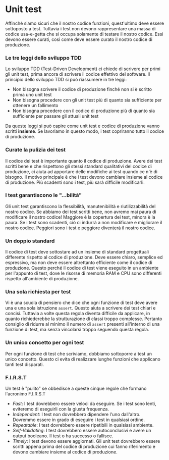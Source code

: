 # Unit test

Affinché siamo sicuri che il nostro codice funzioni, quest'ultimo deve essere sottoposto a test. Tuttavia i test non devono rappresentare una massa di codice usa-e-getta che si occupa solamente di testare il nostro codice. Essi devono essere curati, così come deve essere curato il nostro codice di produzione.

### Le tre leggi dello sviluppo TDD

Lo sviluppo TDD \(Test-Driven Development\) ci chiede di scrivere per primi gli unit test, prima ancora di scrivere il codice effettivo del software. Il principio dello sviluppo TDD si può riassumere in tre leggi:

* Non bisogna scrivere il codice di produzione finché non si è scritto prima uno unit test
* Non bisogna procedere con gli unit test più di quanto sia sufficiente per ottenere un fallimento
* Non bisogna procedere con il codice di produzione più di quanto sia sufficiente per passare gli attuali unit test

Da queste leggi si può capire come unit test e codice di produzione vanno scritti **insieme**. Se lavoriamo in questo modo, i test copriranno tutto il codice di produzione.

### Curate la pulizia dei test

Il codice dei test è importante quanto il codice di produzione. Avere dei test scritti bene e che rispettono gli stessi standard qualitativi del codice di produzione, ci aiuta ad apportare delle modifiche ai test quando ce n'è di bisogno. Il motivo principale è che i test devono cambiare insieme al codice di produzione. Più scadenti sono i test, più sarà difficile modificarli.

### I test garantiscono le "...bilità"

Gli unit test garantiscono la flessibilità, manutenibilità e riutilizzabilità del nostro codice. Se abbiamo dei test scritti bene, non avremo mai paura di modificare il nostro codice! Maggiore è la copertura dei test, minora è la paura. Se i test sono scadenti, ciò ci indurrà a non modificare e migliorare il nostro codice. Peggiori sono i test e peggiore diventerà il nostro codice.

### Un doppio standard

Il codice di test deve sottostare ad un insieme di standard progettuali differente rispetto al codice di produzione. Deve essere chiaro, semplice ed espressivo, ma non deve essere altrettanto efficiente come il codice di produzione. Questo perché il codice di test viene eseguito in un ambiente per l'appunto di test, dove le risorse di memoria RAM e CPU sono differenti rispetto all'ambiente di produzione.

### Una sola richiesta per test

Vi è una scuola di pensiero che dice che ogni funzione di test deve avere una e una sola istruzione `assert`. Questo aiuta a scrivere dei test chiari e concisi. Tuttavia a volte questa regola diventa difficile da applicare, in quanto richiederebbe la strutturazione di classi troppo complesse. Pertanto consiglio di ridurre al minimo il numero di `assert` presenti all'interno di una funzione di test, ma senza vincolarsi troppo seguendo questa regola.

### Un unico concetto per ogni test

Per ogni funzione di test che scriviamo, dobbiamo sottoporre a test un unico concetto. Questo ci evita di realizzare lunghe funzioni che applicano tanti test disparati.

### F.I.R.S.T

Un test è "pulito" se obbedisce a queste cinque regole che formano l'acronimo F.I.R.S.T

* _Fast_: I test dovrebbero essere veloci da eseguire. Se i test sono lenti, eviteremo di eseguirli con la giusta frequenza.
* _Independent_: I test non dovrebbero dipendere l'uno dall'altro. Dovremmo essere in grado di eseguire i test in qualsiasi ordine.
* _Repeatable_: I test dovrebbero essere ripetibili in qualsiasi ambiente.
* _Self-Validating_: I test dovrebbero essere autoconclusivi e avere un output booleano. Il test o ha successo o fallisce.
* _Timely_: I test devono essere aggiornati. Gli unit test dovrebbero essere scritti appena prima del codice di produzione cui fanno riferimento e devono cambiare insieme al codice di produzione.

